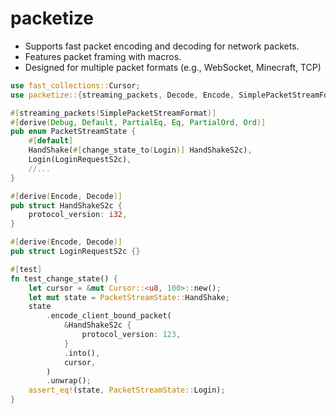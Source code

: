 # packetize
- Supports fast packet encoding and decoding for network packets.
- Features packet framing with macros.
- Designed for multiple packet formats (e.g., WebSocket, Minecraft, TCP)


```rust
use fast_collections::Cursor;
use packetize::{streaming_packets, Decode, Encode, SimplePacketStreamFormat};

#[streaming_packets(SimplePacketStreamFormat)]
#[derive(Debug, Default, PartialEq, Eq, PartialOrd, Ord)]
pub enum PacketStreamState {
    #[default]
    HandShake(#[change_state_to(Login)] HandShakeS2c),
    Login(LoginRequestS2c),
    //...
}

#[derive(Encode, Decode)]
pub struct HandShakeS2c {
    protocol_version: i32,
}

#[derive(Encode, Decode)]
pub struct LoginRequestS2c {}

#[test]
fn test_change_state() {
    let cursor = &mut Cursor::<u8, 100>::new();
    let mut state = PacketStreamState::HandShake;
    state
        .encode_client_bound_packet(
            &HandShakeS2c {
                protocol_version: 123,
            }
            .into(),
            cursor,
        )
        .unwrap();
    assert_eq!(state, PacketStreamState::Login);
}

```
